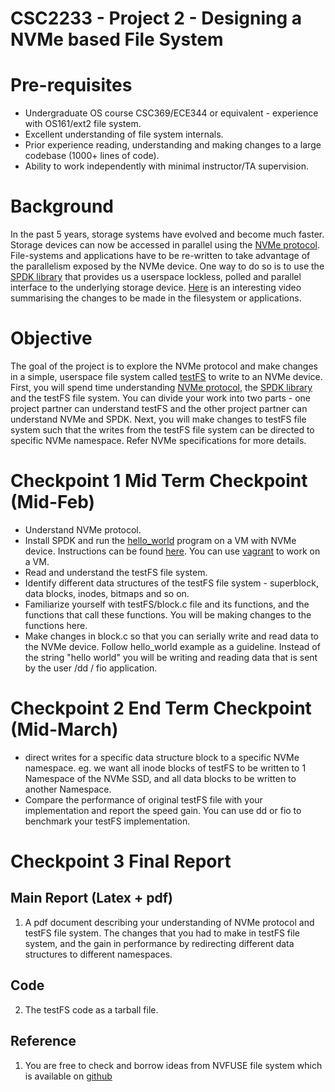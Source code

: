 # CSC2233 - Project 2 - Designing a NVMe based File System

# Pre-requisites

- Undergraduate OS course CSC369/ECE344 or equivalent - experience with OS161/ext2 file system.
- Excellent understanding of file system internals.
- Prior experience reading, understanding and making changes to a large codebase (1000+ lines of code).
- Ability to work independently with minimal instructor/TA supervision.

# Background

In the past 5 years, storage systems have evolved and become much faster. Storage devices can now be accessed in parallel using the [NVMe protocol](https://nvmexpress.org/). File-systems and applications have to be re-written to take advantage of the parallelism exposed by the NVMe device.
One way to do so is to use the [SPDK library](https://spdk.io/) that provides us a userspace lockless, polled and parallel interface to the underlying storage device. [Here](https://www.youtube.com/watch?v=qOpZbzupt9M) is an interesting video summarising the changes to be made in the filesystem or applications.

# Objective

The goal of the project is to explore the NVMe protocol and make changes in a simple, userspace file system  called [testFS](https://github.com/shehbazj/testfs) to write to an NVMe device. First, you will spend time understanding [NVMe protocol](https://nvmexpress.org/), the [SPDK library](https://spdk.io/) and the testFS file system. You can divide your work into two parts - one project partner can understand testFS and the other project partner can understand NVMe and SPDK. Next, you will make changes to testFS file system such that the writes from the testFS file system can be directed to specific NVMe namespace. Refer NVMe specifications for more details.

# Checkpoint 1 Mid Term Checkpoint (Mid-Feb)
- Understand NVMe protocol.
- Install SPDK and run the [hello_world](https://github.com/spdk/spdk/blob/master/examples/nvme/hello_world/hello_world.c) program on a VM with NVMe device. Instructions can be found [here](https://software.intel.com/en-us/articles/accelerating-your-nvme-drives-with-spdk). You can use [vagrant](https://spdk.io/doc/vagrant.html) to work on a VM.
- Read and understand the testFS file system.
- Identify different data structures of the testFS file system - superblock, data blocks, inodes, bitmaps and so on.
- Familiarize yourself with testFS/block.c file and its functions, and the functions that call these functions. You will be making changes to the functions here.
- Make changes in block.c so that you can serially write and read data to the NVMe device. Follow hello_world example as a guideline. Instead of the string "hello world" you will be writing and reading data that is sent by the user /dd / fio application.

# Checkpoint 2 End Term Checkpoint (Mid-March)
- direct writes for a specific data structure block to a specific NVMe namespace. eg. we want all inode blocks of testFS to be written to 1 Namespace of the NVMe SSD, and all data blocks to be written to another Namespace.
- Compare the performance of original testFS file with your implementation and report the speed gain. You can use dd or fio to benchmark your testFS implementation.

# Checkpoint 3 Final Report

## Main Report (Latex + pdf)
1. A pdf document describing your understanding of NVMe protocol and testFS file system. The changes that you had to make in testFS file system, and the gain in performance by redirecting different data structures to different namespaces.

## Code
2. The testFS code as a tarball file.

## Reference
1. You are free to check and borrow ideas from NVFUSE file system which is available on [github](https://github.com/nvfuse/nvfuse)

